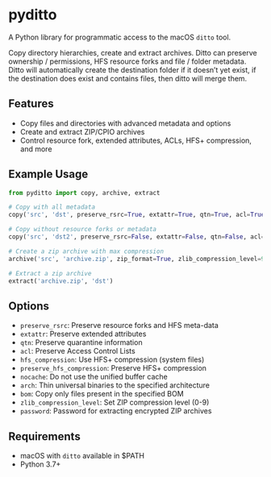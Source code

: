 # pyditto

A Python library for programmatic access to the macOS `ditto` tool.

Copy directory hierarchies, create and extract archives. Ditto can preserve ownership / permissions, HFS resource forks and file / folder metadata. Ditto will automatically create the destination folder if it doesn’t yet exist, if the destination does exist and contains files, then ditto will merge them.

## Features
- Copy files and directories with advanced metadata and options
- Create and extract ZIP/CPIO archives
- Control resource fork, extended attributes, ACLs, HFS+ compression, and more

## Example Usage
```python
from pyditto import copy, archive, extract

# Copy with all metadata
copy('src', 'dst', preserve_rsrc=True, extattr=True, qtn=True, acl=True)

# Copy without resource forks or metadata
copy('src', 'dst2', preserve_rsrc=False, extattr=False, qtn=False, acl=False)

# Create a zip archive with max compression
archive('src', 'archive.zip', zip_format=True, zlib_compression_level=9)

# Extract a zip archive
extract('archive.zip', 'dst')
```

## Options
- `preserve_rsrc`: Preserve resource forks and HFS meta-data
- `extattr`: Preserve extended attributes
- `qtn`: Preserve quarantine information
- `acl`: Preserve Access Control Lists
- `hfs_compression`: Use HFS+ compression (system files)
- `preserve_hfs_compression`: Preserve HFS+ compression
- `nocache`: Do not use the unified buffer cache
- `arch`: Thin universal binaries to the specified architecture
- `bom`: Copy only files present in the specified BOM
- `zlib_compression_level`: Set ZIP compression level (0-9)
- `password`: Password for extracting encrypted ZIP archives

## Requirements
- macOS with `ditto` available in $PATH
- Python 3.7+

